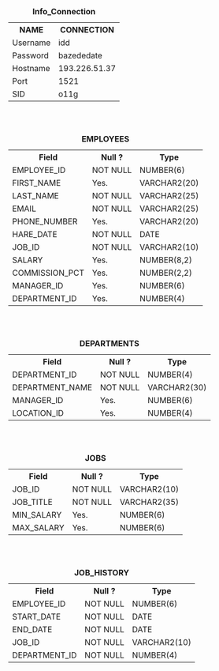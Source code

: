 
<table>
  <caption><b>Info_Connection</b></caption>
  <tr>
    <th>NAME</th>
    <th>CONNECTION</th>
  </tr>  
  <tr>
    <td>Username</td>
    <td>idd</td> 
  </tr> 
  <tr>
    <td>Password</td>
    <td>bazededate</td> 
  </tr>  
  <tr>
    <td>Hostname</td>
    <td>193.226.51.37</td> 
  </tr>
  <tr>
    <td>Port</td>
    <td>1521</td> 
  </tr>  
  <tr>
    <td>SID</td>
    <td>o11g</td> 
  </tr>
</table>

<br><br>

<table>
  <caption><b>EMPLOYEES</b></caption>
  <tr>
    <th>Field</th>
    <th>Null ?</th>
    <th>Type</th>
  </tr> 
  <tr>
    <td>EMPLOYEE_ID</td>
    <td>NOT NULL </td> 
    <td>NUMBER(6)</td>
  </tr> 
  <tr>             
    <td>FIRST_NAME</td>
    <td>Yes. </td> 
    <td>VARCHAR2(20)</td>
  </tr>
  <tr>              
    <td>LAST_NAME</td>
    <td> NOT NULL</td> 
    <td>VARCHAR2(25)</td>
  </tr>
  <tr>            
    <td>EMAIL</td>
    <td>NOT NULL</td> 
    <td>VARCHAR2(25)</td>
  </tr> 
  <tr>            
    <td>PHONE_NUMBER</td>
    <td>Yes. </td> 
    <td>VARCHAR2(20)</td>
  </tr>
  <tr>            
    <td>HARE_DATE</td>
    <td>NOT NULL</td> 
    <td>DATE</td>
  </tr>
  <tr>            
    <td>JOB_ID</td>
    <td>NOT NULL</td> 
    <td>VARCHAR2(10)</td>
  </tr>
  <tr>            
    <td>SALARY</td>
    <td>Yes. </td> 
    <td>NUMBER(8,2)</td>
  </tr>
   <tr>            
    <td>COMMISSION_PCT</td>
    <td>Yes. </td> 
    <td>NUMBER(2,2)</td>
  </tr>  
  <tr>            
    <td>MANAGER_ID</td>
    <td>Yes. </td> 
    <td>NUMBER(6)</td>
  </tr>
  <tr>            
    <td>DEPARTMENT_ID</td>
    <td>Yes. </td> 
    <td>NUMBER(4)</td>
  </tr>
</table>

<br><br>

<table>
  <caption><b>DEPARTMENTS</b></caption>
  <tr>
    <th>Field</th>
    <th>Null ?</th>
    <th>Type</th>
  </tr>  
  <tr>
    <td>DEPARTMENT_ID</td>
    <td>NOT NULL </td> 
    <td>NUMBER(4)</td>
  </tr>  
  <tr>             
    <td>DEPARTMENT_NAME</td>
    <td>NOT NULL</td> 
    <td>VARCHAR2(30)</td>
  </tr> 
   <tr>
    <td>MANAGER_ID</td>
    <td>Yes. </td> 
    <td>NUMBER(6)</td>
  </tr> 
  <tr>
    <td>LOCATION_ID</td>
    <td>Yes. </td> 
    <td>NUMBER(4)</td>
  </tr>
</table>

<br><br>

<table>
  <caption><b>JOBS</b></caption>
  <tr>
    <th>Field</th>
    <th>Null ?</th>
    <th>Type</th>
  </tr> 
  <tr>
    <td>JOB_ID</td>
    <td>NOT NULL </td> 
    <td>VARCHAR2(10)</td>
  </tr>
  <tr>
    <td>JOB_TITLE</td>
    <td>NOT NULL </td> 
    <td>VARCHAR2(35)</td>
  </tr> 
  <tr>
    <td>MIN_SALARY</td>
    <td>Yes. </td> 
    <td>NUMBER(6)</td>
  </tr>  
  <tr>
    <td>MAX_SALARY</td>
    <td>Yes. </td> 
    <td>NUMBER(6)</td>
  </tr>
</table>

<br><br>

<table>
  <caption><b>JOB_HISTORY</b></caption>
  <tr>
    <th>Field</th>
    <th>Null ?</th>
    <th>Type</th>
  </tr>  
  <tr>
    <td>EMPLOYEE_ID</td>
    <td>NOT NULL </td> 
    <td>NUMBER(6)</td>
  </tr> 
  <tr>
    <td>START_DATE</td>
    <td>NOT NULL</td> 
    <td>DATE</td>
  </tr>  
  <tr>
    <td>END_DATE</td>
    <td>NOT NULL</td> 
    <td>DATE</td>
  </tr>
  <tr>
    <td>JOB_ID</td>
    <td>NOT NULL </td> 
    <td>VARCHAR2(10)</td>
  </tr>  
  <tr>
    <td>DEPARTMENT_ID</td>
    <td>NOT NULL </td> 
    <td>NUMBER(4)</td>
  </tr>
</table>
